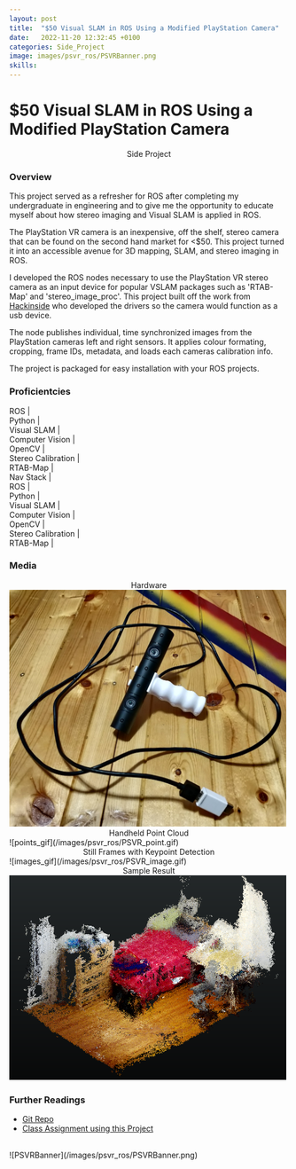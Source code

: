 ```yaml
---
layout: post
title:  "$50 Visual SLAM in ROS Using a Modified PlayStation Camera"
date:   2022-11-20 12:32:45 +0100
categories: Side_Project
image: images/psvr_ros/PSVRBanner.png
skills: 
---
```


# $50 Visual SLAM in ROS Using a Modified PlayStation Camera
<!-- Type of Project -->
<div align="center"> Side Project </div>

### Overview
This project served as a refresher for ROS after completing my undergraduate in engineering and to give me the opportunity to educate myself about how stereo imaging and Visual SLAM is applied in ROS. 

The PlayStation VR camera is an inexpensive, off the shelf, stereo camera that can be found on the second hand market for \<$50. This project turned it into an accessible avenue for 3D mapping, SLAM, and stereo imaging in ROS. 

I developed the ROS nodes necessary to use the PlayStation VR stereo camera as an input device for popular VSLAM packages such as 'RTAB-Map' and 'stereo_image_proc'. This project built off the work from [Hackinside](https://github.com/Hackinside/PS4-CAMERA-DRIVERS) who developed the drivers so the camera would function as a usb device.

The node publishes individual, time synchronized images from the PlayStation cameras left and right sensors. It applies colour formating, cropping, frame IDs, metadata, and loads each cameras calibration info.

The project is packaged for easy installation with your ROS projects. 

### Proficientcies
<div class="marquee">
    <div class="marquee-content scroll">
        <div>ROS | </div>
        <div>Python | </div>
        <div>Visual SLAM | </div>
        <div>Computer Vision | </div>
        <div>OpenCV | </div>
        <div>Stereo Calibration | </div>
        <div>RTAB-Map | </div>
        <div>Nav Stack | </div>
    </div>
    <div class="marquee-content scroll">
        <div>ROS | </div>
        <div>Python | </div>
        <div>Visual SLAM | </div>
        <div>Computer Vision | </div>
        <div>OpenCV | </div>
        <div>Stereo Calibration | </div>
        <div>RTAB-Map | </div>
    </div>
</div>

### Media

<div align="center">Hardware</div>
<img src="/images/psvr_ros/psvr_hardware.jpg" alt="hardware" width="500">

<div align="center">Handheld Point Cloud</div>
![points_gif](/images/psvr_ros/PSVR_point.gif)

<div align="center">Still Frames with Keypoint Detection</div>
![images_gif](/images/psvr_ros/PSVR_image.gif)

<div align="center">Sample Result</div>
<img src="/images/psvr_ros/example_scan.png" alt="sample_result" width="500">

### Further Readings
* [Git Repo](https://github.com/TankyFranky/PS4_Stereo_ROS_SLAM)
* [Class Assignment using this Project](https://github.com/TankyFranky/tankyfranky.github.io/blob/jekyll_style_learning/images/psvr_ros/ELEC_845_Final_Project___Francesco_Marrato.pdf)

<br>
![PSVRBanner](/images/psvr_ros/PSVRBanner.png)
